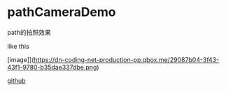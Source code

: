 pathCameraDemo
==============

path的拍照效果

like this

[image]](https://dn-coding-net-production-pp.qbox.me/29087b04-3f43-43f1-9780-b35dae337dbe.png)  


[github](https://dn-coding-net-production-pp.qbox.me/29087b04-3f43-43f1-9780-b35dae337dbe.png "github") 
